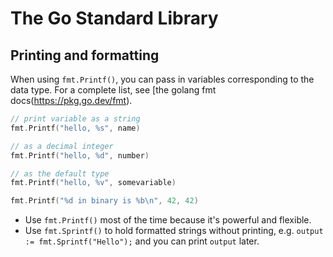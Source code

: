 # The Go Standard Library

## Printing and formatting

When using `fmt.Printf()`, you can pass in variables corresponding to the data type. For a complete list, see [the golang fmt docs(https://pkg.go.dev/fmt). 

```go
// print variable as a string
fmt.Printf("hello, %s", name)

// as a decimal integer
fmt.Printf("hello, %d", number)

// as the default type
fmt.Printf("hello, %v", somevariable)

fmt.Printf("%d in binary is %b\n", 42, 42)
```

- Use `fmt.Printf()` most of the time because it's powerful and flexible.
- Use `fmt.Sprintf()` to hold formatted strings without printing, e.g. `output := fmt.Sprintf("Hello");` and you can print `output` later.
